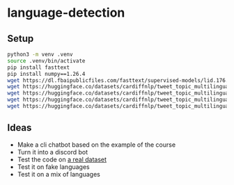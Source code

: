 # language-detection

## Setup

```bash
python3 -m venv .venv
source .venv/bin/activate
pip install fasttext
pip install numpy==1.26.4
wget https://dl.fbaipublicfiles.com/fasttext/supervised-models/lid.176.bin
wget https://huggingface.co/datasets/cardiffnlp/tweet_topic_multilingual/resolve/main/dataset/es/es_1000.jsonl
wget https://huggingface.co/datasets/cardiffnlp/tweet_topic_multilingual/resolve/main/dataset/en/en_1000.jsonl
wget https://huggingface.co/datasets/cardiffnlp/tweet_topic_multilingual/resolve/main/dataset/gr/gr_1000.jsonl
wget https://huggingface.co/datasets/cardiffnlp/tweet_topic_multilingual/resolve/main/dataset/ja/ja_1000.jsonl

```

## Ideas

- Make a cli chatbot based on the example of the course
- Turn it into a discord bot
- Test the code on [a real dataset](https://huggingface.co/datasets/cardiffnlp/tweet_topic_multilingual)
- Test it on fake languages
- Test it on a mix of languages
